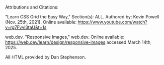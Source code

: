 Attributions and Citations:

"Learn CSS Grid the Easy Way," Section(s): ALL. Authored by: Kevin Powell (Nov. 25th, 2021). Online available: https://www.youtube.com/watch?v=rg7Fvvl3taU&t=1s 

web.dev. "Responsive Images," web.dev. Online available: https://web.dev/learn/design/responsive-images accessed March 14th, 2025. 

All HTML provided by Dan Stephenson. 